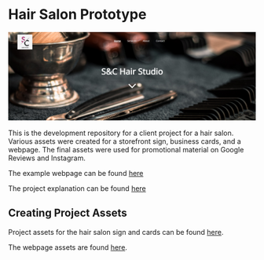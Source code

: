 # Hair Salon Prototype 

<img width="556" alt="thumbnail salon" src="https://github.com/guannan-kwok/hairsalon/blob/main/Development/hair_banner.png">

This is the development repository for a client project for a hair salon. Various assets were created for a storefront sign, business cards, and a webpage. The final assets were used for promotional material on Google Reviews and Instagram.

The example webpage can be found [here](https://guannan-kwok.github.io/hairsalon/)

The project explanation can be found [here](https://matthewkwok.myportfolio.com/client-projects)

## Creating Project Assets

Project assets for the hair salon sign and cards can be found [here](https://github.com/guannan-kwok/hairsalon/tree/main/Development). 

The webpage assets are found [here](https://github.com/guannan-kwok/hairsalon/tree/gh-pages).
